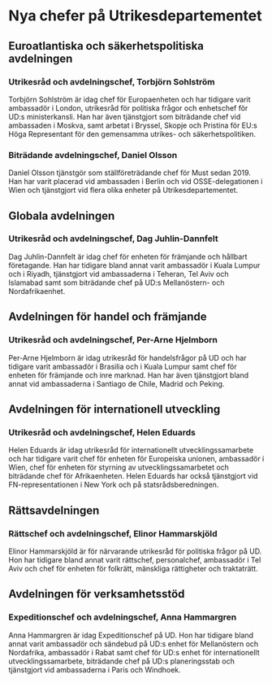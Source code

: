 # Nya chefer på Utrikesdepartementet

## Euroatlantiska och säkerhetspolitiska avdelningen

### Utrikesråd och avdelningschef, Torbjörn Sohlström

Torbjörn Sohlström är idag chef för Europaenheten och har tidigare varit ambassadör i London, utrikesråd för politiska frågor och enhetschef för UD:s ministerkansli. Han har även tjänstgjort som biträdande chef vid ambassaden i Moskva, samt arbetat i Bryssel, Skopje och Pristina för EU:s Höga Representant för den gemensamma utrikes\- och säkerhetspolitiken.

### Biträdande avdelningschef, Daniel Olsson

Daniel Olsson tjänstgör som ställföreträdande chef för Must sedan 2019\. Han har varit placerad vid ambassaden i Berlin och vid OSSE\-delegationen i Wien och tjänstgjort vid flera olika enheter på Utrikesdepartementet.

## Globala avdelningen

### Utrikesråd och avdelningschef, Dag Juhlin\-Dannfelt

Dag Juhlin\-Dannfelt är idag chef för enheten för främjande och hållbart företagande. Han har tidigare bland annat varit ambassadör i Kuala Lumpur och i Riyadh, tjänstgjort vid ambassaderna i Teheran, Tel Aviv och Islamabad samt som biträdande chef på UD:s Mellanöstern\- och Nordafrikaenhet.

## Avdelningen för handel och främjande

### Utrikesråd och avdelningschef, Per\-Arne Hjelmborn

Per\-Arne Hjelmborn är idag utrikesråd för handelsfrågor på UD och har tidigare varit ambassadör i Brasilia och i Kuala Lumpur samt chef för enheten för främjande och inre marknad. Han har även tjänstgjort bland annat vid ambassaderna i Santiago de Chile, Madrid och Peking.

## Avdelningen för internationell utveckling

### Utrikesråd och avdelningschef, Helen Eduards

Helen Eduards är idag utrikesråd för internationellt utvecklingssamarbete och har tidigare varit chef för enheten för Europeiska unionen, ambassadör i Wien, chef för enheten för styrning av utvecklingssamarbetet och biträdande chef för Afrikaenheten. Helen Eduards har också tjänstgjort vid FN\-representationen i New York och på statsrådsberedningen.

## Rättsavdelningen

### Rättschef och avdelningschef, Elinor Hammarskjöld

Elinor Hammarskjöld är för närvarande utrikesråd för politiska frågor på UD. Hon har tidigare bland annat varit rättschef, personalchef, ambassadör i Tel Aviv och chef för enheten för folkrätt, mänskliga rättigheter och traktaträtt.

## Avdelningen för verksamhetsstöd

### Expeditionschef och avdelningschef, Anna Hammargren

Anna Hammargren är idag Expeditionschef på UD. Hon har tidigare bland annat varit ambassadör och sändebud på UD:s enhet för Mellanöstern och Nordafrika, ambassadör i Rabat samt chef för UD:s enhet för internationellt utvecklingssamarbete, biträdande chef på UD:s planeringsstab och tjänstgjort vid ambassaderna i Paris och Windhoek.
